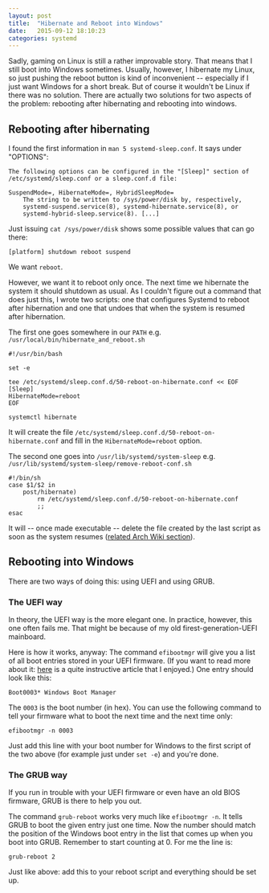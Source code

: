 ```yaml
---
layout: post
title:  "Hibernate and Reboot into Windows"
date:   2015-09-12 18:10:23
categories: systemd
---
```

Sadly, gaming on Linux is still a rather improvable story.
That means that I still boot into Windows sometimes.
Usually, however, I hibernate my Linux, so just pushing the reboot button is
kind of inconvenient -- especially if I just want Windows for a short break.
But of course it wouldn't be Linux if there was no solution.
There are actually two solutions for two aspects of the problem: rebooting after
hibernating and rebooting into windows.

## Rebooting after hibernating

I found the first information in `man 5 systemd-sleep.conf`.
It says under "OPTIONS":

    The following options can be configured in the "[Sleep]" section of
    /etc/systemd/sleep.conf or a sleep.conf.d file:

    SuspendMode=, HibernateMode=, HybridSleepMode=
        The string to be written to /sys/power/disk by, respectively,
        systemd-suspend.service(8), systemd-hibernate.service(8), or
        systemd-hybrid-sleep.service(8). [...]

Just issuing `cat /sys/power/disk` shows some possible values that can go there:

    [platform] shutdown reboot suspend

We want `reboot`.

However, we want it to reboot only once.
The next time we hibernate the system it should shutdown as usual.
As I couldn't figure out a command that does just this, I wrote two scripts:
one that configures Systemd to reboot after hibernation and one that undoes that
when the system is resumed after hibernation.

The first one goes somewhere in our `PATH` e.g.
`/usr/local/bin/hibernate_and_reboot.sh`

    #!/usr/bin/bash

    set -e

    tee /etc/systemd/sleep.conf.d/50-reboot-on-hibernate.conf << EOF
    [Sleep]
    HibernateMode=reboot
    EOF

    systemctl hibernate

It will create the file `/etc/systemd/sleep.conf.d/50-reboot-on-hibernate.conf`
and fill in the `HibernateMode=reboot` option.

The second one goes into `/usr/lib/systemd/system-sleep` e.g.
`/usr/lib/systemd/system-sleep/remove-reboot-conf.sh`

    #!/bin/sh
    case $1/$2 in
    	post/hibernate)
    		rm /etc/systemd/sleep.conf.d/50-reboot-on-hibernate.conf
    		;;
    esac

It will -- once made executable -- delete the file created by the last script as
soon as the system resumes ([related Arch Wiki section](https://wiki.archlinux.org/index.php/Power_management#Hooks_in_.2Fusr.2Flib.2Fsystemd.2Fsystem-sleep)).

## Rebooting into Windows

There are two ways of doing this: using UEFI and using GRUB.

### The UEFI way
In theory, the UEFI way is the more elegant one.
In practice, however, this one often fails me.
That might be because of my old firest-generation-UEFI mainboard.

Here is how it works, anyway:
The command `efibootmgr` will give you a list of all boot entries stored in your
UEFI firmware.
(If you want to read more about it: [here](https://www.happyassassin.net/2014/01/25/uefi-boot-how-does-that-actually-work-then/)
is a quite instructive article that I enjoyed.)
One entry should look like this:

    Boot0003* Windows Boot Manager

The `0003` is the boot number (in hex).
You can use the following command to tell your firmware what to boot the next
time and the next time only:

    efibootmgr -n 0003

Just add this line with your boot number for Windows to the first script of the
two above (for example just under `set -e`) and you're done.

### The GRUB way
If you run in trouble with your UEFI firmware or even have an old BIOS firmware,
GRUB is there to help you out.

The command `grub-reboot` works very much like `efibootmgr -n`.
It tells GRUB to boot the given entry just one time.
Now the number should match the position of the Windows boot entry in the list
that comes up when you boot into GRUB.
Remember to start counting at 0.
For me the line is:

    grub-reboot 2

Just like above: add this to your reboot script and everything should be set up.
